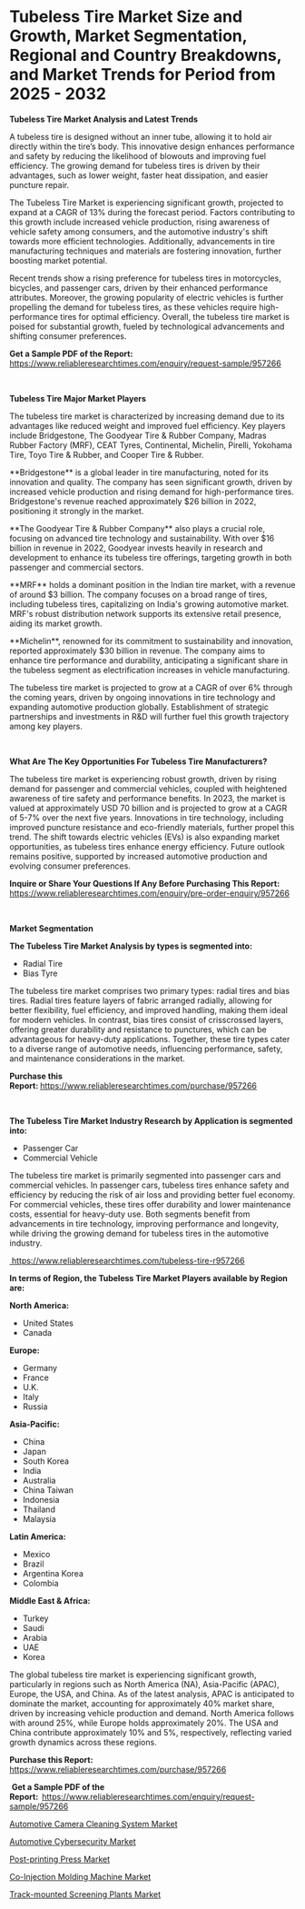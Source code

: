 <p><h1>Tubeless Tire Market Size and Growth, Market Segmentation, Regional and Country Breakdowns, and Market Trends for Period from 2025 -  2032</h1></p><p><strong>Tubeless Tire Market Analysis and Latest Trends</strong></p>
<p><p>A tubeless tire is designed without an inner tube, allowing it to hold air directly within the tire’s body. This innovative design enhances performance and safety by reducing the likelihood of blowouts and improving fuel efficiency. The growing demand for tubeless tires is driven by their advantages, such as lower weight, faster heat dissipation, and easier puncture repair.</p><p>The Tubeless Tire Market is experiencing significant growth, projected to expand at a CAGR of 13% during the forecast period. Factors contributing to this growth include increased vehicle production, rising awareness of vehicle safety among consumers, and the automotive industry's shift towards more efficient technologies. Additionally, advancements in tire manufacturing techniques and materials are fostering innovation, further boosting market potential. </p><p>Recent trends show a rising preference for tubeless tires in motorcycles, bicycles, and passenger cars, driven by their enhanced performance attributes. Moreover, the growing popularity of electric vehicles is further propelling the demand for tubeless tires, as these vehicles require high-performance tires for optimal efficiency. Overall, the tubeless tire market is poised for substantial growth, fueled by technological advancements and shifting consumer preferences.</p></p>
<p><strong>Get a Sample PDF of the Report:&nbsp;</strong> <a href="https://www.reliableresearchtimes.com/enquiry/request-sample/957266?utm_campaign=2196&utm_medium=2&utm_source=Github&utm_content=ia&utm_term=30032025&utm_id=tubeless-tire">https://www.reliableresearchtimes.com/enquiry/request-sample/957266</a></p>
<p>&nbsp;</p>
<p><strong>Tubeless Tire Major Market Players</strong></p>
<p><p>The tubeless tire market is characterized by increasing demand due to its advantages like reduced weight and improved fuel efficiency. Key players include Bridgestone, The Goodyear Tire & Rubber Company, Madras Rubber Factory (MRF), CEAT Tyres, Continental, Michelin, Pirelli, Yokohama Tire, Toyo Tire & Rubber, and Cooper Tire & Rubber.</p><p>**Bridgestone** is a global leader in tire manufacturing, noted for its innovation and quality. The company has seen significant growth, driven by increased vehicle production and rising demand for high-performance tires. Bridgestone's revenue reached approximately $26 billion in 2022, positioning it strongly in the market.</p><p>**The Goodyear Tire & Rubber Company** also plays a crucial role, focusing on advanced tire technology and sustainability. With over $16 billion in revenue in 2022, Goodyear invests heavily in research and development to enhance its tubeless tire offerings, targeting growth in both passenger and commercial sectors.</p><p>**MRF** holds a dominant position in the Indian tire market, with a revenue of around $3 billion. The company focuses on a broad range of tires, including tubeless tires, capitalizing on India's growing automotive market. MRF's robust distribution network supports its extensive retail presence, aiding its market growth.</p><p>**Michelin**, renowned for its commitment to sustainability and innovation, reported approximately $30 billion in revenue. The company aims to enhance tire performance and durability, anticipating a significant share in the tubeless segment as electrification increases in vehicle manufacturing.</p><p>The tubeless tire market is projected to grow at a CAGR of over 6% through the coming years, driven by ongoing innovations in tire technology and expanding automotive production globally. Establishment of strategic partnerships and investments in R&D will further fuel this growth trajectory among key players.</p></p>
<p>&nbsp;</p>
<p><strong>What Are The Key Opportunities For Tubeless Tire Manufacturers?</strong></p>
<p><p>The tubeless tire market is experiencing robust growth, driven by rising demand for passenger and commercial vehicles, coupled with heightened awareness of tire safety and performance benefits. In 2023, the market is valued at approximately USD 70 billion and is projected to grow at a CAGR of 5-7% over the next five years. Innovations in tire technology, including improved puncture resistance and eco-friendly materials, further propel this trend. The shift towards electric vehicles (EVs) is also expanding market opportunities, as tubeless tires enhance energy efficiency. Future outlook remains positive, supported by increased automotive production and evolving consumer preferences.</p></p>
<p><strong>Inquire or Share Your Questions If Any Before Purchasing This Report:</strong> <a href="https://www.reliableresearchtimes.com/enquiry/pre-order-enquiry/957266?utm_campaign=2196&utm_medium=2&utm_source=Github&utm_content=ia&utm_term=30032025&utm_id=tubeless-tire">https://www.reliableresearchtimes.com/enquiry/pre-order-enquiry/957266</a></p>
<p>&nbsp;</p>
<p><strong>Market Segmentation</strong></p>
<p><strong>The Tubeless Tire Market Analysis by types is segmented into:</strong></p>
<p><ul><li>Radial Tire</li><li>Bias Tyre</li></ul></p>
<p><p>The tubeless tire market comprises two primary types: radial tires and bias tires. Radial tires feature layers of fabric arranged radially, allowing for better flexibility, fuel efficiency, and improved handling, making them ideal for modern vehicles. In contrast, bias tires consist of crisscrossed layers, offering greater durability and resistance to punctures, which can be advantageous for heavy-duty applications. Together, these tire types cater to a diverse range of automotive needs, influencing performance, safety, and maintenance considerations in the market.</p></p>
<p><strong>Purchase this Report:&nbsp;</strong><a href="https://www.reliableresearchtimes.com/purchase/957266?utm_campaign=2196&utm_medium=2&utm_source=Github&utm_content=ia&utm_term=30032025&utm_id=tubeless-tire">https://www.reliableresearchtimes.com/purchase/957266</a></p>
<p>&nbsp;</p>
<p><strong>The Tubeless Tire Market Industry Research by Application is segmented into:</strong></p>
<p><ul><li>Passenger Car</li><li>Commercial Vehicle</li></ul></p>
<p><p>The tubeless tire market is primarily segmented into passenger cars and commercial vehicles. In passenger cars, tubeless tires enhance safety and efficiency by reducing the risk of air loss and providing better fuel economy. For commercial vehicles, these tires offer durability and lower maintenance costs, essential for heavy-duty use. Both segments benefit from advancements in tire technology, improving performance and longevity, while driving the growing demand for tubeless tires in the automotive industry.</p></p>
<p><a href="https://www.reliableresearchtimes.com/tubeless-tire-r957266?utm_campaign=2196&utm_medium=2&utm_source=Github&utm_content=ia&utm_term=30032025&utm_id=tubeless-tire">&nbsp;https://www.reliableresearchtimes.com/tubeless-tire-r957266</a></p>
<p><strong>In terms of Region, the Tubeless Tire Market Players available by Region are:</strong></p>
<p>
    <p> <strong> North America: </strong>
        <ul>
            <li>United States</li>
            <li>Canada</li>
        </ul>
        </p> 
    <p> <strong> Europe: </strong>
        <ul>
            <li>Germany</li>
            <li>France</li>
            <li>U.K.</li>
            <li>Italy</li>
            <li>Russia</li>
        </ul>
        </p> 
    <p> <strong> Asia-Pacific: </strong>
        <ul>
            <li>China</li>
            <li>Japan</li>
            <li>South Korea</li>
            <li>India</li>
            <li>Australia</li>
            <li>China Taiwan</li>
            <li>Indonesia</li>
            <li>Thailand</li>
            <li>Malaysia</li>
        </ul>
        </p> 
    <p> <strong> Latin America: </strong>
        <ul>
            <li>Mexico</li>
            <li>Brazil</li>
            <li>Argentina Korea</li>
            <li>Colombia</li>
        </ul>
        </p> 
    <p> <strong> Middle East & Africa: </strong>
        <ul>
            <li>Turkey</li>
            <li>Saudi</li>
            <li>Arabia</li>
            <li>UAE</li>
            <li>Korea</li>
        </ul>
    </p>
    </p>
<p><p>The global tubeless tire market is experiencing significant growth, particularly in regions such as North America (NA), Asia-Pacific (APAC), Europe, the USA, and China. As of the latest analysis, APAC is anticipated to dominate the market, accounting for approximately 40% market share, driven by increasing vehicle production and demand. North America follows with around 25%, while Europe holds approximately 20%. The USA and China contribute approximately 10% and 5%, respectively, reflecting varied growth dynamics across these regions.</p></p>
<p><strong>Purchase this Report: </strong><a href="https://www.reliableresearchtimes.com/purchase/957266?utm_campaign=2196&utm_medium=2&utm_source=Github&utm_content=ia&utm_term=30032025&utm_id=tubeless-tire">https://www.reliableresearchtimes.com/purchase/957266</a></p>
<p>&nbsp;<strong>Get a Sample PDF of the Report:&nbsp;&nbsp;</strong><a href="https://www.reliableresearchtimes.com/enquiry/request-sample/957266?utm_campaign=2196&utm_medium=2&utm_source=Github&utm_content=ia&utm_term=30032025&utm_id=tubeless-tire">https://www.reliableresearchtimes.com/enquiry/request-sample/957266</a></p>
<p><strong></strong></p>
<p><p><a href="https://github.com/sakourkishev/Market-Research-Report-List-1/blob/main/automotive-camera-cleaning-system-market.md?utm_campaign=2196&utm_medium=2&utm_source=Github&utm_content=ia&utm_term=30032025&utm_id=tubeless-tire">Automotive Camera Cleaning System Market</a></p><p><a href="https://github.com/shongranch73/Market-Research-Report-List-1/blob/main/automotive-cybersecurity-market.md?utm_campaign=2196&utm_medium=2&utm_source=Github&utm_content=ia&utm_term=30032025&utm_id=tubeless-tire">Automotive Cybersecurity Market</a></p><p><a href="https://www.linkedin.com/pulse/detailed-post-printing-press-market-study-segmentation-bw1uf?utm_campaign=2196&utm_medium=2&utm_source=Github&utm_content=ia&utm_term=30032025&utm_id=tubeless-tire">Post-printing Press Market</a></p><p><a href="https://www.linkedin.com/pulse/co-injection-molding-machine-market-analysis-report-provides-4gykc?utm_campaign=2196&utm_medium=2&utm_source=Github&utm_content=ia&utm_term=30032025&utm_id=tubeless-tire">Co-Injection Molding Machine Market</a></p><p><a href="https://www.linkedin.com/pulse/detailed-track-mounted-screening-plants-market-report-analysis-whtkc?utm_campaign=2196&utm_medium=2&utm_source=Github&utm_content=ia&utm_term=30032025&utm_id=tubeless-tire">Track-mounted Screening Plants Market</a></p></p>